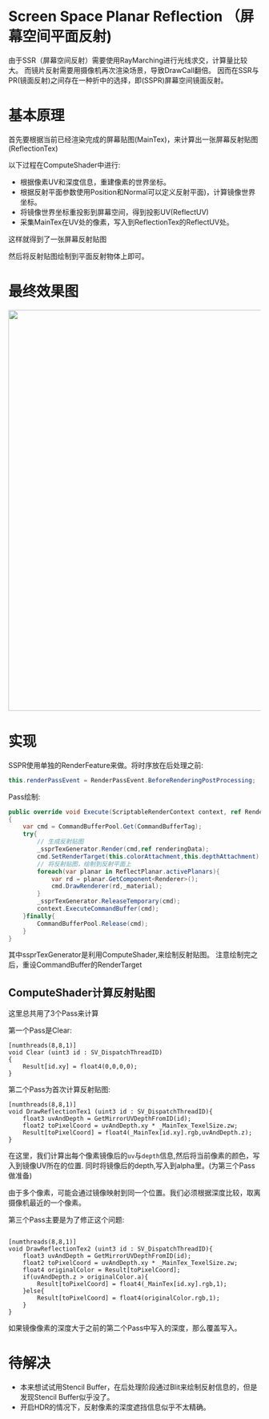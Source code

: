 # Screen Space Planar Reflection （屏幕空间平面反射)

由于SSR（屏幕空间反射）需要使用RayMarching进行光线求交，计算量比较大。 
而镜片反射需要用摄像机再次渲染场景，导致DrawCall翻倍。
因而在SSR与PR(镜面反射)之间存在一种折中的选择，即(SSPR)屏幕空间镜面反射。


# 基本原理

首先要根据当前已经渲染完成的屏幕贴图(MainTex)，来计算出一张屏幕反射贴图(ReflectionTex)

以下过程在ComputeShader中进行:

- 根据像素UV和深度信息，重建像素的世界坐标。
- 根据反射平面参数使用Position和Normal可以定义反射平面)，计算镜像世界坐标。
- 将镜像世界坐标重投影到屏幕空间，得到投影UV(ReflectUV)
- 采集MainTex在UV处的像素，写入到ReflectionTex的ReflectUV处。

这样就得到了一张屏幕反射贴图

然后将反射贴图绘制到平面反射物体上即可。

# 最终效果图

<img src="https://raw.githubusercontent.com/wiki/wlgys8/URPLearn/.imgs/sspr/sspr-final.jpeg" width="800"/>

# 实现

SSPR使用单独的RenderFeature来做。将时序放在后处理之前:

```csharp
this.renderPassEvent = RenderPassEvent.BeforeRenderingPostProcessing;

```

Pass绘制:

```csharp
public override void Execute(ScriptableRenderContext context, ref RenderingData renderingData)
{
    var cmd = CommandBufferPool.Get(CommandBufferTag);
    try{
        // 生成反射贴图
        _ssprTexGenerator.Render(cmd,ref renderingData);
        cmd.SetRenderTarget(this.colorAttachment,this.depthAttachment);
        // 将反射贴图，绘制到反射平面上
        foreach(var planar in ReflectPlanar.activePlanars){
            var rd = planar.GetComponent<Renderer>();
            cmd.DrawRenderer(rd,_material);
        }
        _ssprTexGenerator.ReleaseTemporary(cmd);
        context.ExecuteCommandBuffer(cmd);
    }finally{
        CommandBufferPool.Release(cmd);
    }
}
```

其中ssprTexGenerator是利用ComputeShader,来绘制反射贴图。 注意绘制完之后，重设CommandBuffer的RenderTarget


## ComputeShader计算反射贴图

这里总共用了3个Pass来计算

第一个Pass是Clear:

```hlsl
[numthreads(8,8,1)]
void Clear (uint3 id : SV_DispatchThreadID)
{
    Result[id.xy] = float4(0,0,0,0);
}
```

第二个Pass为首次计算反射贴图:

```hlsl
[numthreads(8,8,1)]
void DrawReflectionTex1 (uint3 id : SV_DispatchThreadID){
    float3 uvAndDepth = GetMirrorUVDepthFromID(id);
    float2 toPixelCoord = uvAndDepth.xy * _MainTex_TexelSize.zw;
    Result[toPixelCoord] = float4(_MainTex[id.xy].rgb,uvAndDepth.z);
}
```

在这里，我们计算出每个像素镜像后的`uv`与`depth`信息,然后将当前像素的颜色，写入到镜像UV所在的位置. 同时将镜像后的depth,写入到alpha里。(为第三个Pass做准备)


由于多个像素，可能会通过镜像映射到同一个位置。我们必须根据深度比较，取离摄像机最近的一个像素。

第三个Pass主要是为了修正这个问题:

```hlsl

[numthreads(8,8,1)]
void DrawReflectionTex2 (uint3 id : SV_DispatchThreadID){
    float3 uvAndDepth = GetMirrorUVDepthFromID(id);
    float2 toPixelCoord = uvAndDepth.xy * _MainTex_TexelSize.zw;
    float4 originalColor = Result[toPixelCoord];
    if(uvAndDepth.z > originalColor.a){
        Result[toPixelCoord] = float4(_MainTex[id.xy].rgb,1);
    }else{
        Result[toPixelCoord] = float4(originalColor.rgb,1);
    }
}

```
如果镜像像素的深度大于之前的第二个Pass中写入的深度，那么覆盖写入。




# 待解决

- 本来想试试用Stencil Buffer，在后处理阶段通过Blit来绘制反射信息的，但是发现Stencil Buffer似乎没了。
- 开启HDR的情况下，反射像素的深度遮挡信息似乎不太精确。